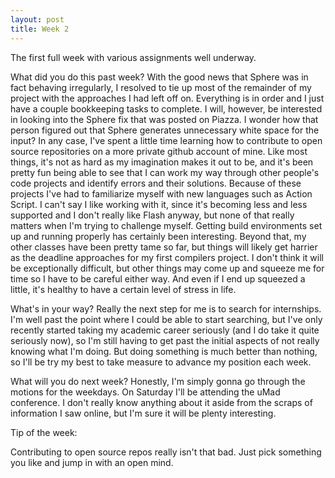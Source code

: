 ```yaml
---
layout: post
title: Week 2
---
```


The first full week with various assignments well underway.


What did you do this past week?
With the good news that Sphere was in fact behaving irregularly, I resolved to tie up most of the remainder of my project with the approaches I had left off on. Everything is in order and I just have a couple bookkeeping tasks to complete. I will, however, be interested in looking into the Sphere fix that was posted on Piazza. I wonder how that person figured out that Sphere generates unnecessary white space for the input? In any case, I've spent a little time learning how to contribute to open source repositories on a more private github account of mine. Like most things, it's not as hard as my imagination makes it out to be, and it's been pretty fun being able to see that I can work my way through other people's code projects and identify errors and their solutions. Because of these projects I've had to familiarize myself with new languages such as Action Script. I can't say I like working with it, since it's becoming less and less supported and I don't really like Flash anyway, but none of that really matters when I'm trying to challenge myself. Getting build environments set up and running properly has certainly been interesting. Beyond that, my other classes have been pretty tame so far, but things will likely get harrier as the deadline approaches for my first compilers project. I don't think it will be exceptionally difficult, but other things may come up and squeeze me for time so I have to be careful either way. And even if I end up squeezed a little, it's healthy to have a certain level of stress in life.


What's in your way?
Really the next step for me is to search for internships. I'm well past the point where I could be able to start searching, but I've only recently started taking my academic career seriously (and I do take it quite seriously now), so I'm still having to get past the initial aspects of not really knowing what I'm doing. But doing something is much better than nothing, so I'll be try my best to take measure to advance my position each week.

What will you do next week?
Honestly, I'm simply gonna go through the motions for the weekdays. On Saturday I'll be attending the uMad conference. I don't really know anything about it aside from the scraps of information I saw online, but I'm sure it will be plenty interesting.

Tip of the week:

Contributing to open source repos really isn't that bad. Just pick something you like and jump in with an open mind.